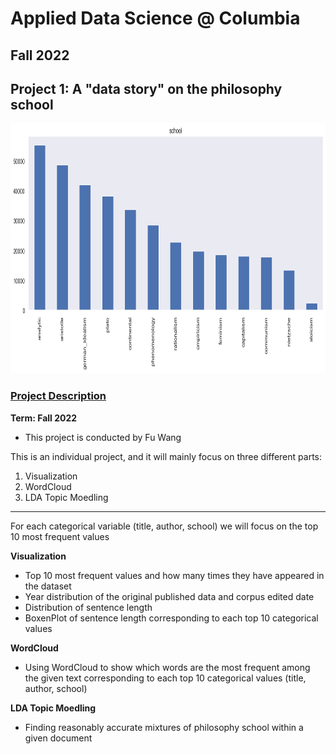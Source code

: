 # Applied Data Science @ Columbia
## Fall 2022
## Project 1: A "data story" on the philosophy school

<img src="figs/output_14_2.png" width="700" height="400">

### [Project Description](doc/)
**Term: Fall 2022**

+ This project is conducted by Fu Wang

This is an individual project, and it will mainly focus on three different parts:

1. Visualization 
2. WordCloud
3. LDA Topic Moedling

---
For each categorical variable (title, author, school) we will focus on the top 10 most frequent values

**Visualization**
+ Top 10 most frequent values and how many times they have appeared in the dataset
+ Year distribution of the original published data and corpus edited date
+ Distribution of sentence length
+ BoxenPlot of sentence length corresponding to each top 10 categorical values


**WordCloud**
+ Using WordCloud to show which words are the most frequent among the given text corresponding to each top 10 categorical values (title, author, school)

**LDA Topic Moedling**

+ Finding reasonably accurate mixtures of philosophy school within a given document




